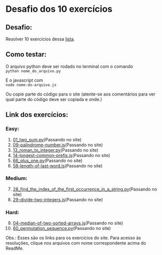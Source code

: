 # Desafio dos 10 exercícios

## Desafio:
Resolver 10 exercícios dessa [lista](https://leetcode.com/problemset/all/?sorting=W3t9XQ%3D%3D).

## Como testar:
  
O arquivo python deve ser rodado no terminal com o comando  
```python nome_do_arquivo.py```  
  
E o javascript com  
```node nome-do-arquivo.js```

Ou copie parte do código para o site (atente-se aos comentários para ver qual parte do código deve ser copiada e onde.)

## Link dos exercícios:
### Easy:  
1. [01_two_sum.py](https://leetcode.com/problems/two-sum/)(Passando no site)
2. [09-palindrome-number.js](https://leetcode.com/problems/palindrome-number/)(Passando no site)
3. [13_roman_to_integer.py](https://leetcode.com/problems/roman-to-integer/)(Passando no site)
4. [14-longest-common-prefix.js](https://leetcode.com/problems/longest-common-prefix/)(Passando no site)
5. [66_plus_one.py](https://leetcode.com/problems/plus-one/)(Passando no site)
6. [58-length-of-last-word.js](https://leetcode.com/problems/length-of-last-word/)(Passando no site)

### Medium:  
7. [28_find_the_index_of_the_first_occurrence_in_a_string.py](https://leetcode.com/problems/find-the-index-of-the-first-occurrence-in-a-string/)(Passando no site)
8. [29-divide-two-integers.js](https://leetcode.com/problems/divide-two-integers/)(Passando no site)

### Hard:  
9. [04-median-of-two-sorted-arrays.js](https://leetcode.com/problems/median-of-two-sorted-arrays/)(Passando no site)
10. [60_permutation_sequence.py](https://leetcode.com/problems/permutation-sequence/)(Passando no site)

Obs.: Esses são os links para os exercícios do site. Para acesso às resoluções, clique nos arquivos com nome correspondente acima do ReadMe.  
